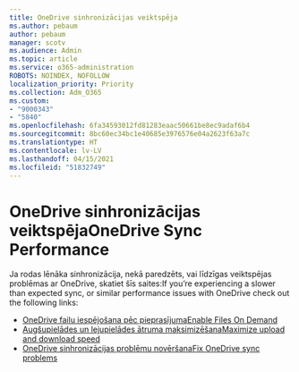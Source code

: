 ```yaml
---
title: OneDrive sinhronizācijas veiktspēja
ms.author: pebaum
author: pebaum
manager: scotv
ms.audience: Admin
ms.topic: article
ms.service: o365-administration
ROBOTS: NOINDEX, NOFOLLOW
localization_priority: Priority
ms.collection: Adm_O365
ms.custom:
- "9000343"
- "5840"
ms.openlocfilehash: 6fa34593012fd81283eaac50661be8ec9adaf6b4
ms.sourcegitcommit: 8bc60ec34bc1e40685e3976576e04a2623f63a7c
ms.translationtype: HT
ms.contentlocale: lv-LV
ms.lasthandoff: 04/15/2021
ms.locfileid: "51832749"
---
```

# <a name="onedrive-sync-performance"></a><span data-ttu-id="67397-102">OneDrive sinhronizācijas veiktspēja</span><span class="sxs-lookup"><span data-stu-id="67397-102">OneDrive Sync Performance</span></span>

<span data-ttu-id="67397-103">Ja rodas lēnāka sinhronizācija, nekā paredzēts, vai līdzīgas veiktspējas problēmas ar OneDrive, skatiet šīs saites:</span><span class="sxs-lookup"><span data-stu-id="67397-103">If you’re experiencing a slower than expected sync, or similar performance issues with OneDrive check out the following links:</span></span>

- [<span data-ttu-id="67397-104">OneDrive failu iespējošana pēc pieprasījuma</span><span class="sxs-lookup"><span data-stu-id="67397-104">Enable Files On Demand</span></span>](https://support.office.com/article/0e6860d3-d9f3-4971-b321-7092438fb38e)
- [<span data-ttu-id="67397-105">Augšupielādes un lejupielādes ātruma maksimizēšana</span><span class="sxs-lookup"><span data-stu-id="67397-105">Maximize upload and download speed</span></span>](https://support.microsoft.com/office/8eeadfb8-501f-406d-997b-98ab6ff67f43?ui=en-us&rs=en-us&ad=us)
- [<span data-ttu-id="67397-106">OneDrive sinhronizācijas problēmu novēršana</span><span class="sxs-lookup"><span data-stu-id="67397-106">Fix OneDrive sync problems</span></span>](https://support.office.com/article/0899b115-05f7-45ec-95b2-e4cc8c4670b2)
